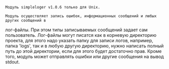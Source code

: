     Модуль simpleloger v1.0.6 только для Unix.

    Модуль осуществляет запись ошибок, информационных сообщений и любых других сообщений в
лог-файлы. При этом типы записываемых сообщений задает сам пользователь. Лог-файлы могут писатся как в
корневую директорию проекта, для этого надо указать папку для записи логов, например, папка 'logs',
так и в любую другую директорию, нужно написать полный путь до этой директории, если для этого
будет достаточно прав.
    Кроме того, модуль может отправлять ошибки или другие сообщения на вывод stdout.


